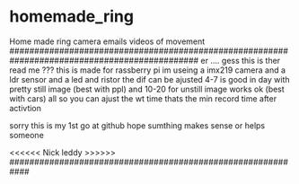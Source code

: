 # homemade_ring
Home made ring camera emails videos of movement 
##############################################################################################
er .... gess this is ther read me ??? 
this is made for rassberry pi im useing a imx219 camera and a ldr sensor and a led and ristor
the dif can be ajusted 4-7 is good in day with pretty still image (best with ppl) 
and 10-20 for unstill image works ok (best with cars)
all so you can ajust the wt time thats the min record time after activtion

sorry this is my 1st go at github hope sumthing makes sense or helps someone 

<<<<<< Nick leddy >>>>>>
############################################################
